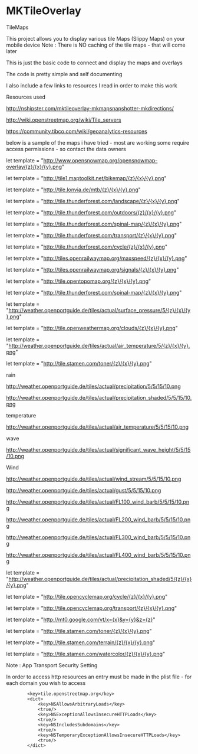 # MKTileOverlay

TileMaps

This project allows you to display various tile Maps (Slippy Maps) on your mobile device
Note : There is NO caching of the tile maps - that will come later

This is just the basic code to connect and display the maps and overlays

The code is pretty simple and self documenting 

I also include a few links to resources I read in order to make this work

 Resources used
 
 http://nshipster.com/mktileoverlay-mkmapsnapshotter-mkdirections/
 
 http://wiki.openstreetmap.org/wiki/Tile_servers
 
 https://community.tibco.com/wiki/geoanalytics-resources

 below is a sample of the maps i have tried - most are working 
 some require access permissions - so contact the data owners
 
 let template = "http://www.opensnowmap.org/opensnowmap-overlay/{z}/{x}/{y}.png"
 
 let template = "http://tile1.maptoolkit.net/bikemap/{z}/{x}/{y}.png"
 
 let template = "http://tile.lonvia.de/mtb/{z}/{x}/{y}.png"
 
 let template = "http://tile.thunderforest.com/landscape/{z}/{x}/{y}.png"
 
 let template = "http://tile.thunderforest.com/outdoors/{z}/{x}/{y}.png"
 
 let template = "http://tile.thunderforest.com/spinal-map/{z}/{x}/{y}.png"
 
 let template = "http://tile.thunderforest.com/transport/{z}/{x}/{y}.png"
 
 let template = "http://tile.thunderforest.com/cycle/{z}/{x}/{y}.png"
 
 let template = "http://tiles.openrailwaymap.org/maxspeed/{z}/{x}/{y}.png"
 
 let template = "http://tiles.openrailwaymap.org/signals/{z}/{x}/{y}.png"
 
 let template = "http://tile.opentopomap.org/{z}/{x}/{y}.png"
 
 let template = "http://tile.thunderforest.com/spinal-map/{z}/{x}/{y}.png"

 let template = "http://weather.openportguide.de/tiles/actual/surface_pressure/5/{z}/{x}/{y}.png"

 let template = "http://tile.openweathermap.org/clouds/{z}/{x}/{y}.png"
 
 let template = "http://weather.openportguide.de/tiles/actual/air_temperature/5/{z}/{x}/{y}.png"
 
 let template = "http://tile.stamen.com/toner/{z}/{x}/{y}.png"
 
 rain
 
 http://weather.openportguide.de/tiles/actual/precipitation/5/5/15/10.png
 
 http://weather.openportguide.de/tiles/actual/precipitation_shaded/5/5/15/10.png
 
 temperature
 
 http://weather.openportguide.de/tiles/actual/air_temperature/5/5/15/10.png
 
 wave
 
 http://weather.openportguide.de/tiles/actual/significant_wave_height/5/5/15/10.png
 
 Wind

http://weather.openportguide.de/tiles/actual/wind_stream/5/5/15/10.png

http://weather.openportguide.de/tiles/actual/gust/5/5/15/10.png

http://weather.openportguide.de/tiles/actual/FL100_wind_barb/5/5/15/10.png

http://weather.openportguide.de/tiles/actual/FL200_wind_barb/5/5/15/10.png

http://weather.openportguide.de/tiles/actual/FL300_wind_barb/5/5/15/10.png

http://weather.openportguide.de/tiles/actual/FL400_wind_barb/5/5/15/10.png
 
let template = "http://weather.openportguide.de/tiles/actual/precipitation_shaded/5/{z}/{x}/{y}.png"

let template = "http://tile.opencyclemap.org/cycle/{z}/{x}/{y}.png"

let template = "http://tile.opencyclemap.org/transport/{z}/{x}/{y}.png"
 
let template = "http://mt0.google.com/vt/x={x}&y={y}&z={z}"

let template = "http://tile.stamen.com/toner/{z}/{x}/{y}.png"

let template = "http://tile.stamen.com/terrain/{z}/{x}/{y}.png"

let template = "http://tile.stamen.com/watercolor/{z}/{x}/{y}.png"



Note : App Transport Security Setting 

In order to access http resources an entry must be made in the plist file - for each domain you wish to access

			<key>tile.openstreetmap.org</key>
			<dict>
				<key>NSAllowsArbitraryLoads</key>
				<true/>
				<key>NSExceptionAllowsInsecureHTTPLoads</key>
				<true/>
				<key>NSIncludesSubdomains</key>
				<true/>
				<key>NSTemporaryExceptionAllowsInsecureHTTPLoads</key>
				<true/>
			</dict>


